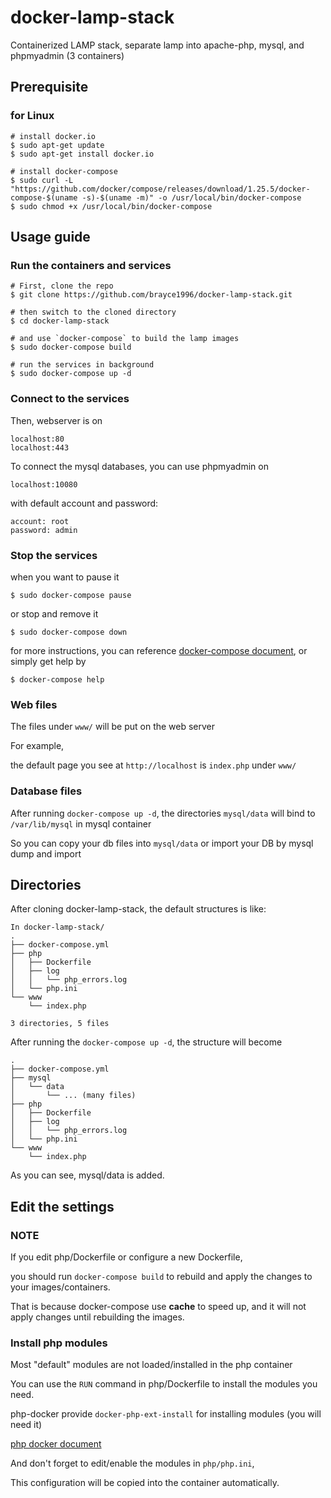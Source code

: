 # docker-lamp-stack
Containerized LAMP stack, separate lamp into apache-php, mysql, and phpmyadmin (3 containers)

## Prerequisite

### for Linux
```
# install docker.io
$ sudo apt-get update
$ sudo apt-get install docker.io

# install docker-compose
$ sudo curl -L "https://github.com/docker/compose/releases/download/1.25.5/docker-compose-$(uname -s)-$(uname -m)" -o /usr/local/bin/docker-compose
$ sudo chmod +x /usr/local/bin/docker-compose
```

## Usage guide

### Run the containers and services
```
# First, clone the repo
$ git clone https://github.com/brayce1996/docker-lamp-stack.git

# then switch to the cloned directory
$ cd docker-lamp-stack

# and use `docker-compose` to build the lamp images
$ sudo docker-compose build

# run the services in background
$ sudo docker-compose up -d
```

### Connect to the services
Then, webserver is on 
```
localhost:80
localhost:443
```

To connect the mysql databases, you can use phpmyadmin on
```
localhost:10080
```
with default account and password:
```
account: root
password: admin
```

### Stop the services
when you want to pause it
```
$ sudo docker-compose pause
```
or stop and remove it
```
$ sudo docker-compose down
```

for more instructions, you can reference [docker-compose document](https://docs.docker.com/compose/reference/overview/), or simply get help by
```
$ docker-compose help
```

### Web files
The files under `www/` will be put on the web server

For example,

the default page you see at `http://localhost` is `index.php` under `www/`

### Database files
After running `docker-compose up -d`,
the directories `mysql/data` will bind to `/var/lib/mysql` in mysql container

So you can copy your db files into `mysql/data`
or import your DB by mysql dump and import

## Directories
After cloning docker-lamp-stack, the default structures is like:
```
In docker-lamp-stack/
.
├── docker-compose.yml
├── php
│   ├── Dockerfile
│   ├── log
│   │   └── php_errors.log
│   └── php.ini
└── www
    └── index.php

3 directories, 5 files

```

After running the `docker-compose up -d`, the structure will become
```
.
├── docker-compose.yml
├── mysql
│   └── data 
│       └── ... (many files)
├── php
│   ├── Dockerfile
│   ├── log
│   │   └── php_errors.log
│   └── php.ini
└── www
    └── index.php
```
As you can see, mysql/data is added.

## Edit the settings
### NOTE
If you edit php/Dockerfile or configure a new Dockerfile,

you should run `docker-compose build` to rebuild and apply the changes to your images/containers.

That is because docker-compose use **cache** to speed up, and it will not apply changes until rebuilding the images.

### Install php modules
Most "default" modules are not loaded/installed in the php container

You can use the `RUN` command in php/Dockerfile to install the modules you need.

php-docker provide `docker-php-ext-install` for installing modules (you will need it)

[php docker document](https://hub.docker.com/_/php)

And don't forget to edit/enable the modules in `php/php.ini`,

This configuration will be copied into the container automatically.

